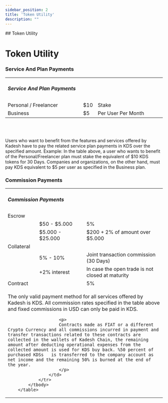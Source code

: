 ```yaml
---
sidebar_position: 2
title: 'Token Utility'
description: ""
---
```

<head>
    <link rel="canonical" href="https://docs.kadeshchain.com/docs/whitepaper/Token/TokenUtility/" />
</head>
## Token Utility
<h1 class="mb-0">Token Utility</h1>

### Service And Plan Payments
<table>
            <tbody>
                <tr class='tr-head'>
                    <td  width='100%' colspan='3'><h5 class="uppercase font-medium">Service And Plan Payments</h5></td>
                </tr>
                <tr class='tr-odd'>
                    <td width='50%'>Personal / Freelancer</td>
                    <td width='5%'>$10</td>
                    <td  width='45%'>Stake</td>
                </tr>
                <tr class='tr-even'>
                    <td width='50%'>Business</td>
                    <td width='5%'>$5 </td>
                    <td  width='45%'>Per User Per Month</td>
                </tr>
            </tbody>
        </table><br /><br />

Users who want to benefit from the features and services offered by Kadesh have to pay the related service plan payments in KDS over the specified amount. Example: In the table above, a user who wants to benefit of the Personal/Freelancer plan must stake the equivalent of $10 KDS tokens for 30 Days. Companies and organizations, on the other hand, must pay KDS equivalent to $5 per user as specified in the Business plan.<br />

### Commission Payments
<table>
            <tbody>
                <tr class='tr-head'>
                    <td  width='100%' colspan='3'><h5 class="uppercase font-medium">Commission Payments</h5></td>
                </tr>
                <tr class='tr-odd'>
                    <td width='100%' colspan='3'>Escrow</td>
                </tr>
                <tr class='tr-even'>
                    <td width='20%'></td>
                    <td width='30%'>$50 - $5.000 </td>
                    <td  width='50%'>5%</td>
                </tr>
                <tr class='tr-odd'>
                    <td width='20%'></td>
                    <td width='30%'>$5.000 - $25.000</td>
                    <td  width='50%'>$200 + 2% of amount over $5.000</td>
                </tr>
                <tr class='tr-even'>
                    <td width='100%' colspan='3'>Collateral</td>
                </tr>
                <tr class='tr-odd'>
                    <td width='20%'></td>
                    <td width='30%'>5%  - 10%</td>
                    <td  width='50%'>Joint transaction commission (30 Days)</td>
                </tr>
                <tr class='tr-even'>
                    <td width='20%'></td>
                    <td width='30%'> +2% interest</td>
                    <td  width='50%'>In case the open trade is not closed at maturity</td>
                </tr>
                <tr class='tr-odd'>
                    <td width='20%'>Contract</td>
                    <td width='30%'></td>
                    <td  width='50%'>5%</td>
                </tr>
                <tr class='tr-even'>
                    <td width='100%' colspan='3'>
                        <p>
                        The only valid payment method for all services offered by Kadesh is KDS. All commission rates specified in the table above and fixed commissions in USD can only be paid in KDS. 
                        </p>

                        <p>
                        Contracts made as FIAT or a different Crypto Currency and all commissions incurred in payment and transfer transactions related to these contracts are collected in the wallets of Kadesh Chain, the remaining amount after deducting operational expenses from the collected amount is used for KDS buy back. %50 percent of purchased KDSs   is transferred to the company account as net income and the remaining 50% is burned at the end of the year.
                        </p>
                    </td>
                </tr>
            </tbody>
        </table>
